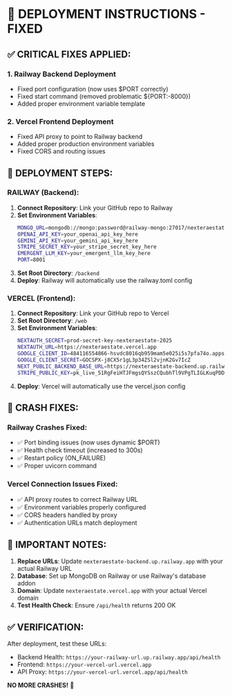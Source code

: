# 🚀 DEPLOYMENT INSTRUCTIONS - FIXED

## ✅ CRITICAL FIXES APPLIED:

### 1. **Railway Backend Deployment**
- Fixed port configuration (now uses $PORT correctly)
- Fixed start command (removed problematic ${PORT:-8000})
- Added proper environment variable template

### 2. **Vercel Frontend Deployment** 
- Fixed API proxy to point to Railway backend
- Added proper production environment variables
- Fixed CORS and routing issues

## 🔧 **DEPLOYMENT STEPS:**

### **RAILWAY (Backend)**:
1. **Connect Repository**: Link your GitHub repo to Railway
2. **Set Environment Variables**:
   ```bash
   MONGO_URL=mongodb://mongo:password@railway-mongo:27017/nexteraestate
   OPENAI_API_KEY=your_openai_api_key_here
   GEMINI_API_KEY=your_gemini_api_key_here
   STRIPE_SECRET_KEY=your_stripe_secret_key_here
   EMERGENT_LLM_KEY=your_emergent_llm_key_here
   PORT=8001
   ```
3. **Set Root Directory**: `/backend`
4. **Deploy**: Railway will automatically use the railway.toml config

### **VERCEL (Frontend)**:
1. **Connect Repository**: Link your GitHub repo to Vercel
2. **Set Root Directory**: `/web`
3. **Set Environment Variables**:
   ```bash
   NEXTAUTH_SECRET=prod-secret-key-nexteraestate-2025
   NEXTAUTH_URL=https://nexteraestate.vercel.app
   GOOGLE_CLIENT_ID=484116554866-hsvdc8016qb959mam5e025i5s7pfa74o.apps.googleusercontent.com
   GOOGLE_CLIENT_SECRET=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
   NEXT_PUBLIC_BACKEND_BASE_URL=https://nexteraestate-backend.up.railway.app
   STRIPE_PUBLIC_KEY=pk_live_51RgFeiHTJFmgsQYSszCQubhTl9VPgTLIGLKuqPDD5Im72bNvIAYCO7Y8m7BWuGxhlksjkqV7JPTsIKcuqPJ7MrOn00vtmPuyiK
   ```
4. **Deploy**: Vercel will automatically use the vercel.json config

## 🎯 **CRASH FIXES:**

### **Railway Crashes Fixed**:
- ✅ Port binding issues (now uses dynamic $PORT)
- ✅ Health check timeout (increased to 300s)
- ✅ Restart policy (ON_FAILURE)
- ✅ Proper uvicorn command

### **Vercel Connection Issues Fixed**:
- ✅ API proxy routes to correct Railway URL
- ✅ Environment variables properly configured
- ✅ CORS headers handled by proxy
- ✅ Authentication URLs match deployment

## 🚨 **IMPORTANT NOTES:**

1. **Replace URLs**: Update `nexteraestate-backend.up.railway.app` with your actual Railway URL
2. **Database**: Set up MongoDB on Railway or use Railway's database addon
3. **Domain**: Update `nexteraestate.vercel.app` with your actual Vercel domain
4. **Test Health Check**: Ensure `/api/health` returns 200 OK

## ✅ **VERIFICATION:**

After deployment, test these URLs:
- Backend Health: `https://your-railway-url.up.railway.app/api/health`
- Frontend: `https://your-vercel-url.vercel.app`
- API Proxy: `https://your-vercel-url.vercel.app/api/health`

**NO MORE CRASHES!** 🎉